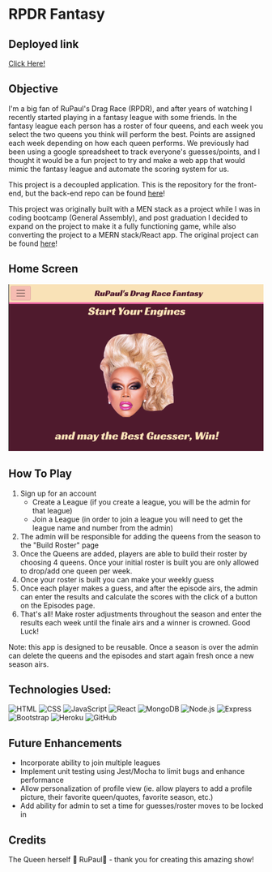 # RPDR Fantasy

## Deployed link
[Click Here!](https://dragrace-fantasy.herokuapp.com/)

## Objective
I'm a big fan of RuPaul's Drag Race (RPDR), and after years of watching I recently started playing in a fantasy league with some friends. In the fantasy league each person has a roster of four queens, and each week you select the two queens you think will perform the best. Points are assigned each week depending on how each queen performs. We previously had been using a google spreadsheet to track everyone's guesses/points, and I thought it would be a fun project to try and make a web app that would mimic the fantasy league and automate the scoring system for us.

This project is a decoupled application. This is the repository for the front-end, but the back-end repo can be found [here](https://github.com/hbarrons/rpdrFantasy-react-backend-)!

This project was originally built with a MEN stack as a project while I was in coding bootcamp (General Assembly), and post graduation I decided to expand on the project to make it a fully functioning game, while also converting the project to a MERN stack/React app. The original project can be found [here](https://github.com/hbarrons/rpdr-fantasy)!

## Home Screen

![Home page in light mode](public/homescreen.png)

## How To Play

1. Sign up for an account
   * Create a League (if you create a league, you will be the admin for that league)
   * Join a League (in order to join a league you will need to get the league name and number from the admin)
2. The admin will be responsible for adding the queens from the season to the "Build Roster" page
3. Once the Queens are added, players are able to build their roster by choosing 4 queens. Once your initial roster is built you are only allowed to drop/add one queen per week.
4. Once your roster is built you can make your weekly guess
5. Once each player makes a guess, and after the episode airs, the admin can enter the results and calculate the scores with the click of a button on the Episodes page.
6. That's all! Make roster adjustments throughout the season and enter the results each week until the finale airs and a winner is crowned. Good Luck!

Note: this app is designed to be reusable. Once a season is over the admin can delete the queens and the episodes and start again fresh once a new season airs.

## Technologies Used:
![HTML](https://img.shields.io/badge/HTML5-E34F26?style=for-the-badge&logo=html5&logoColor=white "HTML Badge")
![CSS](https://img.shields.io/badge/CSS3-1572B6?style=for-the-badge&logo=css3&logoColor=white "CSS Badge")
![JavaScript](https://img.shields.io/badge/JavaScript-F7DF1E?style=for-the-badge&logo=javascript&logoColor=black "Javascript Badge")
![React](https://img.shields.io/badge/react-%2320232a.svg?style=for-the-badge&logo=react&logoColor=%2361DAFB) 
![MongoDB](https://img.shields.io/badge/MongoDB-4EA94B?style=for-the-badge&logo=mongodb&logoColor=white "MongoDB Badge")
![Node.js](https://img.shields.io/badge/Node.js-43853D?style=for-the-badge&logo=node.js&logoColor=white "Node.js Badge")
![Express](https://img.shields.io/badge/Express.js-404D59?style=for-the-badge "Express Badge")
![Bootstrap](https://img.shields.io/badge/bootstrap-%23563D7C.svg?style=for-the-badge&logo=bootstrap&logoColor=white)
![Heroku](https://img.shields.io/badge/Heroku-430098?style=for-the-badge&logo=heroku&logoColor=white "Heroku Badge")
![GitHub](https://img.shields.io/badge/github-%23121011.svg?style=for-the-badge&logo=github&logoColor=white)

## Future Enhancements
- Incorporate ability to join multiple leagues
- Implement unit testing using Jest/Mocha to limit bugs and enhance performance
- Allow personalization of profile view (ie. allow players to add a profile picture, their favorite queen/quotes, favorite season, etc.)
- Add ability for admin to set a time for guesses/roster moves to be locked in

## Credits
The Queen herself 🙌 RuPaul🙌   - thank you for creating this amazing show! 


